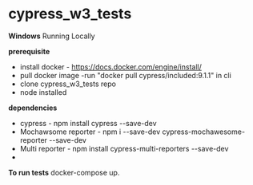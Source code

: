 # cypress_w3_tests

**Windows**
Running Locally

**prerequisite**
- install docker - https://docs.docker.com/engine/install/
- pull docker image -run "docker pull cypress/included:9.1.1" in cli
- clone cypress_w3_tests repo
- node installed

**dependencies**
- cypress - npm install cypress --save-dev
- Mochawsome reporter - npm i --save-dev cypress-mochawesome-reporter --save-dev
- Multi reporter - npm install cypress-multi-reporters --save-dev
- 
**To run tests**
docker-compose up. 
